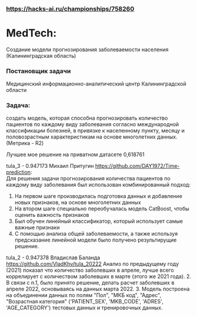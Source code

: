 ### https://hacks-ai.ru/championships/758260
# MedTech:
Создание модели прогнозирования заболеваемости населения (Калининградская область)

### Постановщик задачи
Медицинский информационно-аналитический центр Калининградской области

### Задача:
создать модель, которая способна прогнозировать количество пациентов по каждому виду заболевания согласно международной классификации болезней, в привязке к населенному пункту, месяцу и половозрастным характеристикам на основе многолетних данных. (Метрика - R2)

Лучшее мое решение на приватном датасете 0,618761

tula_3 - 0.947173 Михаил Притугин https://github.com/DAY1972/Time-prediction:  
Для решения задачи прогнозирования количества пациентов по каждому виду заболевания был использован комбинированный подход:
1) На первом шаге производилась подготовка данных и добавление новых признаков, на основе многолетних данных
2) На втором шаге специально переобучалась модель CatBoost, чтобы оценить важность признаков
3) Был обучен линейный классификатор, который использует самые важные признаки
4) С помощью анализа общей заболеваемости, а также используя предсказание линейной модели было получено результирущие решение.

tula_2 - 0.947378 Владислав Баланда https://github.com/VladKhv/tula_20222
Анализ по предыдущему году (2021) показал что количество заболевших в апреле, лучше всего коррелирует с количеством заболевших в марте (этого же 2021 года).
2. В связи с п.1, было принято решение, делать расчет заболевших в апреле 2022, основываясь на данных марта 2022.
3. Модель построена на объединении данных по полям "Пол", "МКБ код", "Адрес", "Возрастная категория" ('PATIENT_SEX', 'MKB_CODE', 'ADRES', 'AGE_CATEGORY') тестовых данных и тренировочных данных.

